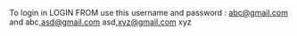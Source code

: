 To login in LOGIN FROM use this username and password : abc@gmail.com and abc,asd@gmail.com asd,xyz@gmail.com xyz
